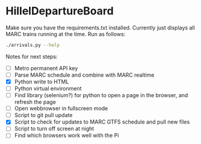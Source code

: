 # HillelDepartureBoard
Make sure you have the requirements.txt installed.
Currently just displays all MARC trains running at the time. Run as follows:
```bash
./arrivals.py --help
```

Notes for next steps:
- [ ] Metro permanent API key
- [ ] Parse MARC schedule and combine with MARC realtime
- [x] Python write to HTML
- [ ] Python virtual environment
- [ ] Find library (selenium?) for python to open a page in the browser, and refresh the page
- [ ] Open webbrowser in fullscreen mode
- [ ] Script to git pull update
- [x] Script to check for updates to MARC GTFS schedule and pull new files
- [ ] Script to turn off screen at night
- [ ] Find which browsers work well with the Pi
